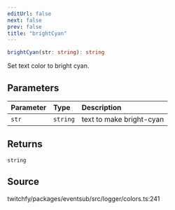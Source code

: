 ```yaml
---
editUrl: false
next: false
prev: false
title: "brightCyan"
---
```


```ts
brightCyan(str: string): string
```

Set text color to bright cyan.

## Parameters

| Parameter | Type | Description |
| :------ | :------ | :------ |
| `str` | `string` | text to make bright-cyan |

## Returns

`string`

## Source

twitchfy/packages/eventsub/src/logger/colors.ts:241
